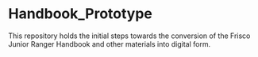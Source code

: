 # Handbook_Prototype
This repository holds the initial steps towards the conversion of the Frisco Junior Ranger Handbook and other materials into digital form.
